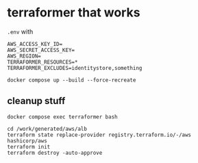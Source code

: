 # terraformer that works

`.env` with

```console
AWS_ACCESS_KEY_ID=
AWS_SECRET_ACCESS_KEY=
AWS_REGION=
TERRAFORMER_RESOURCES=*
TERRAFORMER_EXCLUDES=identitystore,something
```

`docker compose up --build --force-recreate`

## cleanup stuff

`docker compose exec terraformer bash`

```console
cd /work/generated/aws/alb
terraform state replace-provider registry.terraform.io/-/aws hashicorp/aws
terraform init
terraform destroy -auto-approve
```
